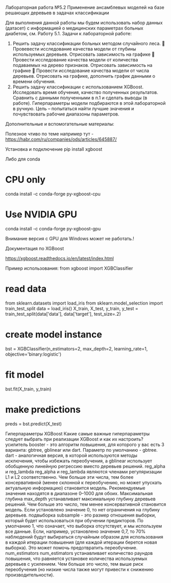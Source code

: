Лабораторная работа №5.2
Применение ансамблевых моделей на базе решающих деревьев в задачах классификации

Для выполнения данной работы мы будем использовать набор данных (датасет) с информацией о медицинских параметрах больных диабетом, см. Работу 5.1. 
Задачи к лабораторной работе:
1.	Решить задачу классификации  больных методом случайного леса.
	Провевести исследование качества модели от глубины используемых деревьев. Отрисовать зависимость на графике
	Провести исследование качества модели от количества подаваемых на дерево признаков. Отрисовать зависимость на графике
	Провести исследование качества модели от числа деревьев. Отрисовать на графике, дополнить  график данными  о времени обучения.
2.	Решить задачу классификации с использованием XGBoost. Исследовать время обучения, качество полученных результатов. Сравнить с данными полученными в п.1 и сделать выводы (в работе). Гиперпараметры модели подбираются в этой лабораторной в ручную. Цель – попытаться найти лучшие значения и почувствовать рабочие диапазоны параметров.


Дополнительные и вспомогательные материалы:

Полезное чтиво по теме например тут - https://habr.com/ru/companies/ods/articles/645887/


Установка и подключение
pip install xgboost

Либо для conda
# CPU only
conda install -c conda-forge py-xgboost-cpu
# Use NVIDIA GPU
conda install -c conda-forge py-xgboost-gpu

Внимание версия с GPU для Windows может не работать.!

Документация по XGBoost

https://xgboost.readthedocs.io/en/latest/index.html

Пример использования:
from xgboost import XGBClassifier
# read data
from sklearn.datasets import load_iris
from sklearn.model_selection import train_test_split
data = load_iris()
X_train, X_test, y_train, y_test = train_test_split(data['data'], data['target'], test_size=.2)
# create model instance
bst = XGBClassifier(n_estimators=2, max_depth=2, learning_rate=1, objective='binary:logistic')
# fit model
bst.fit(X_train, y_train)
# make predictions
preds = bst.predict(X_test)


Гиперпараметры XGBoost
Какие самые важные гиперпараметры следует выбрать при реализации XGBoost и как их настроить?
усилитель
booster - это алгоритм повышения, для которого у вас есть 3 варианта: gbtree, gblinear или dart. Параметр по умолчанию - gbtree. dart - аналогичная версия, в которой используются методы исключения, чтобы избежать переобучения, а gblinear использует обобщенную линейную регрессию вместо деревьев решений.
reg_alpha и reg_lambda
reg_alpha и reg_lambda являются членами регуляризации L1 и L2 соответственно. Чем больше эти числа, тем более консервативной (менее склонной к переобучению, но может упускать актуальную информацию) становится модель. Рекомендуемые значения находятся в диапазоне 0–1000 для обоих.
Максимальная глубина
max_depth устанавливает максимальную глубину деревьев решений. Чем больше это число, тем менее консервативной становится модель. Если установлено значение 0, то нет ограничения на глубину деревьев.
подвыборка
subsample - это размер отношения выборки, который будет использоваться при обучении предикторов. По умолчанию 1, что означает, что выборка отсутствует, и мы используем все данные. Если, например, установлено значение 0,7, то 70% наблюдений будут выбираться случайным образом для использования в каждой итерации повышения (для каждой итерации берется новая выборка). Это может помочь предотвратить переобучение.
num_estimators
num_estimators устанавливает количество раундов повышения, что равняется установке количества используемых деревьев с усилением. Чем больше это число, тем выше риск переобучения (но низкие числа также могут привести к снижению производительности).

